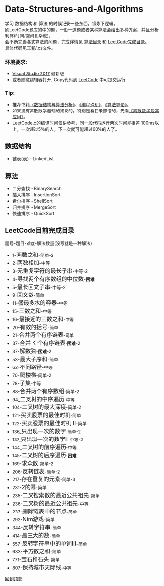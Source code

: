 # <span id='top'>Data-Structures-and-Algorithms</span>
学习 数据结构 和 算法 的时候记录一些东西，锻炼下逻辑。  
刷LeetCode题库的中的题，一般一道题或者某种算法会给出多种方案，并且分析利弊(时间/空间复杂度)。  
会不断完善各式算法的问题，完成详情见 <a href="#algorithms">算法目录</a> 和 <a href="#directory">LeetCode完成目录</a>。  
具体代码见工程/.cs文件。

### 环境要求: 
* [Visual Studio 2017](https://visualstudio.microsoft.com/) 最新版  
* 或者随意编辑器打开, Copy代码到 [LeetCode](https://leetcode-cn.com/problemset/all/) 中可提交运行

### Tip:  
* 推荐书籍[《数据结构与算法分析》](https://book.douban.com/subject/1139426/)、[《编程珠玑》](https://book.douban.com/subject/3227098/)、[《算法导论》](https://book.douban.com/subject/20432061/)。
* 如果没有离散数学基础的建议的，特别是看目录都懵的，先看[《离散数学及其应用》](https://book.douban.com/subject/2130743/)。
* LeetCode上的编译时间仅供参考，同一段代码运行两次时间能相差 100ms以上，一次超过5%的人，下一次就可能超过60%的人了。

## <span id="datastruction">数据结构</span>
* 链表(表) - LinkedList

## <span id="algorithms">算法</span>
* 二分查找 - BinarySearch
* 插入排序 - InsertionSort
* 希尔排序 - ShellSort
* 归并排序 - MergeSort
* 快速排序 - QuickSort
  
## <span id="directory">LeetCode目前完成目录</span>  
题号-题目-难度-解法数量(没写就是一种解法)
* 1-<font size=4>两数之和</font>-简单-2
* 2-<font size=4>两数相加</font>-中等
* 3-<font size=4>无重复字符的最长子串</font>-中等-2
* 4-<font size=4>寻找两个有序数组的中位数</font>-<b>困难</b>
* 5-<font size=4>最长回文子串</font>-中等-2
* 9-<font size=4>回文数</font>-简单
* 11-<font size=4>盛最多水的容器</font>-中等
* 15-<font size=4>三数之和</font>-中等
* 16-<font size=4>最接近的三数之和</font>-中等
* 20-<font size=4>有效的括号</font>-简单
* 21-<font size=4>合并两个有序链表</font>-简单
* 37-<font size=4>合并 K 个有序链表</font>-<b>困难</b>-2
* 37-<font size=4>解数独</font>-<b>困难</b>-2
* 53-<font size=4>最大子序和</font>-简单
* 62-<font size=4>不同路径</font>-中等
* 70-<font size=4>爬楼梯</font>-简单-2
* 78-<font size=4>子集</font>-中等
* 88-<font size=4>合并两个有序数组</font>-简单-2
* 94_<font size=4>二叉树的中序遍历</font>-中等
* 104-<font size=4>二叉树的最大深度</font>-简单-2
* 121-<font size=4>买卖股票的最佳时机</font>-简单
* 122-<font size=4>买卖股票的最佳时机 II</font>-简单
* 136_<font size=4>只出现一次的数字</font>-简单-2
* 137_<font size=4>只出现一次的数字II</font>-中等-2
* 144_<font size=4>二叉树的前序遍历</font>-中等
* 145-<font size=4>二叉树的后序遍历</font>-<b>困难</b>
* 169-<font size=4>求众数</font>-简单-2
* 206-<font size=4>反转链表</font>-简单-2
* 217-<font size=4>存在重复的元素</font>-简单-3
* 231-<font size=4>2的幂</font>-简单
* 235-<font size=4>二叉搜索数的最近公共祖先</font>-简单
* 236-<font size=4>二叉树的最近公共祖先</font>-中等
* 237-<font size=4>删除链表中的节点</font>-简单
* 292-<font size=4>Nim游戏</font>-简单
* 344-<font size=4>反转字符串</font>-简单
* 414-<font size=4>最三大的数</font>-简单  
* 557-<font size=4>反转字符串中的单词III</font>-简单
* 633-<font size=4>平方数之和</font>-简单
* 771-<font size=4>宝石和石头</font>-简单
* 807-<font size=4>保持城市天际线</font>-中等

<a href='#top'> 回到顶部</a>